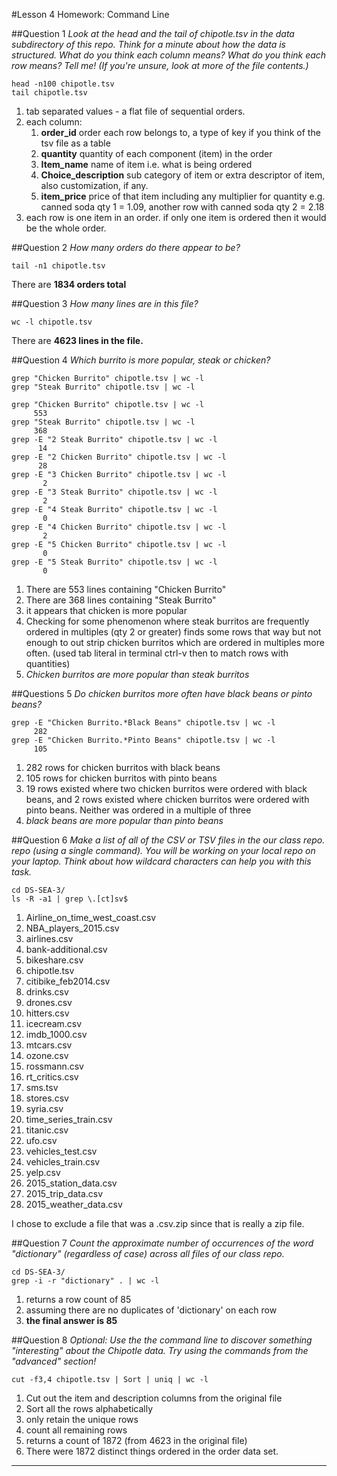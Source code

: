 #Lesson 4 Homework: Command Line 

##Question 1
*Look at the head and the tail of chipotle.tsv in the data subdirectory of this repo. Think for a minute about how the data is structured. What do you think each column means? What do you think each row means? Tell me! (If you're unsure, look at more of the file contents.)*
```
head -n100 chipotle.tsv
tail chipotle.tsv
```

1. tab separated values - a flat file of sequential orders.
2. each column:
   1. **order_id** order each row belongs to, a type of key if you think of the tsv file as a table
   2. **quantity** quantity of each component (item) in the order 
   3. **Item_name** name of item i.e. what is being ordered
   4. **Choice_description** sub category of item or extra descriptor of item, also customization, if any.
   5. **item_price** price of that item including any multiplier for quantity e.g. canned soda qty 1 = 1.09, another row with canned soda qty 2 = 2.18
3. each row is one item in an order. if only one item is ordered then it would be the whole order.

##Question 2
*How many orders do there appear to be?*

```
tail -n1 chipotle.tsv
```
There are **1834 orders total**

##Question 3
*How many lines are in this file?*
```
wc -l chipotle.tsv 
```
There are **4623 lines in the file.**

##Question 4
*Which burrito is more popular, steak or chicken?*
```
grep "Chicken Burrito" chipotle.tsv | wc -l
grep "Steak Burrito" chipotle.tsv | wc -l

grep "Chicken Burrito" chipotle.tsv | wc -l
     553
grep "Steak Burrito" chipotle.tsv | wc -l
     368
grep -E "2 Steak Burrito" chipotle.tsv | wc -l
      14
grep -E "2 Chicken Burrito" chipotle.tsv | wc -l
      28
grep -E "3 Chicken Burrito" chipotle.tsv | wc -l
       2
grep -E "3 Steak Burrito" chipotle.tsv | wc -l
       2
grep -E "4 Steak Burrito" chipotle.tsv | wc -l
       0
grep -E "4 Chicken Burrito" chipotle.tsv | wc -l
       2
grep -E "5 Chicken Burrito" chipotle.tsv | wc -l
       0
grep -E "5 Steak Burrito" chipotle.tsv | wc -l
       0
```

1. There are 553 lines containing "Chicken Burrito"
2. There are 368 lines containing "Steak Burrito"
3. it appears that chicken is more popular
4. Checking for some phenomenon where steak burritos are frequently ordered in multiples (qty 2 or greater) finds some rows that way but not enough to out strip chicken burritos which are ordered in multiples more often. (used tab literal in terminal ctrl-v then <tab> to match rows with quantities)
5. *Chicken burritos are more popular than steak burritos*

##Questions 5
*Do chicken burritos more often have black beans or pinto beans?*
```
grep -E "Chicken Burrito.*Black Beans" chipotle.tsv | wc -l
     282
grep -E "Chicken Burrito.*Pinto Beans" chipotle.tsv | wc -l
     105
```

1. 282 rows for chicken burritos with black beans
2. 105 rows for chicken burritos with pinto beans
3. 19 rows existed where two chicken burritos were ordered with black beans, and 2 rows existed where chicken burritos were ordered with pinto beans. Neither was ordered in a multiple of three
4. *black beans are more popular than pinto beans*

##Question 6
*Make a list of all of the CSV or TSV files in the our class repo. repo (using a single command). You will be working on your local repo on your laptop. Think about how wildcard characters can help you with this task.*
```
cd DS-SEA-3/
ls -R -a1 | grep \.[ct]sv$
```

1. Airline_on_time_west_coast.csv
1. NBA_players_2015.csv
1. airlines.csv
1. bank-additional.csv
1. bikeshare.csv
1. chipotle.tsv
1. citibike_feb2014.csv
1. drinks.csv
1. drones.csv
1. hitters.csv
1. icecream.csv
1. imdb_1000.csv
1. mtcars.csv
1. ozone.csv
1. rossmann.csv
1. rt_critics.csv
1. sms.tsv
1. stores.csv
1. syria.csv
1. time_series_train.csv
1. titanic.csv
1. ufo.csv
1. vehicles_test.csv
1. vehicles_train.csv
1. yelp.csv
1. 2015_station_data.csv
1. 2015_trip_data.csv
1. 2015_weather_data.csv

I chose to exclude a file that was a .csv.zip since that is really a zip file.

##Question 7 
*Count the approximate number of occurrences of the word "dictionary" (regardless of case) across all files of our class repo.*
```
cd DS-SEA-3/
grep -i -r "dictionary" . | wc -l
```
1. returns a row count of 85
2. assuming there are no duplicates of 'dictionary' on each row
3. **the final answer is 85**

##Question 8
*Optional: Use the the command line to discover something "interesting" about the Chipotle data. Try using the commands from the "advanced" section!*
```
cut -f3,4 chipotle.tsv | Sort | uniq | wc -l
```
1. Cut out the item and description columns from the original file
2. Sort all the rows alphabetically
3. only retain the unique rows
4. count all remaining rows
5. returns a count of 1872 (from 4623 in the original file)
6. There were 1872 distinct things ordered in the order data set.

----
